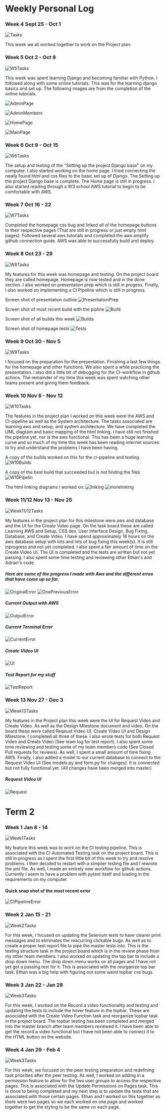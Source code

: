 # Weekly Personal Log

### Week 4 Sept 25 - Oct 1

![Tasks](./images/tasks/Ralston_W4_Tasks.png)

This week we all worked together to work on the Project plan.

### Week 5 Oct 2 - Oct 8

![W5Tasks](./images/tasks/Ralston_W5_Tasks.png)

This week was spent learning Django and becoming familiar with Python. I followed along with some online tutorials. This was for the learning django basics and set up. The following images are from the completion of the online tutorials.

![AdminPage](./images/w3images/Beth/Admin_Ralston.png)

![AdminMembers](./images/w3images/Beth/Admin_members_Ralston.png)

![HomePage](./images/w3images/Beth/Home_Ralston.png)

![MainPage](./images/w3images/Beth/Main_Ralston.png)

### Week 6 Oct 9 - Oct 15

![W6Tasks](./images/tasks/Ralston_W6_Tasks.png)

The setup and testing of the "Setting up the project Django base" on my computer. I also started working on the home page. I tried connecting the newly found html and css files to the basic set up of Django. The Setting up the project Django base is complete. The Home page is still in progress. I also started reading through a W3 school AWS tutorial to begin to be comfortable with AWS.

### Week 7 Oct 16 - 22

![W7Tasks](./images/tasks/Ralston_W7_Tasks.png)

Completed the homepage css bug and linked all of the homepage buttons to their respective pages (That are still in progress or just empty html pages). Followed several aws tutorials and completed the aws amplify github connection guide. AWS was able to successfully build and deploy.

### Week 8 Oct 23 - 29

![W8Tasks](./images/tasks/Ralston_W8_Tasks.png)

My features for this week was homepage and testing. On the project board they are called homepage. Homepage is now tested and in the done section. I also worked on presentation prep which is still in progess.
Finally, I also worked on implementing a CI Pipeline which is still in progress.

Screen shot of presentation outline
![PresentationPrep](./images/Ralston_stuff/Ralston_PresPrep.png)

Screen shot of most recent build with the pipline
![Build](./images/Ralston_stuff/Recent_Build.png)

Screen shot of all builds this week
![Builds](./images/Ralston_stuff/All_Builds.png)

Screen shot of homepage tests
![Tests](./images/tests_completion/Week8_test.png)

### Week 9 Oct 30 - Nov 5

![W9Tasks](./images/tasks/Ralston_W9_Tasks.png)

I focused on the preparation for the presentation. Finishing a last few things for the homepage and other functions. We also spent a while practicing the presentation. I also did a little bit of debugging for the CI-workflow in github actions. The remainder of my time this week was spent watching other teams present and giving them feedback.

### Week 10 Nov 6 - Nov 12

![W10Tasks](./images/tasks/Ralston_W10_Tasks.png)

The features in the project plan I worked on this week were the AWS and CI-pipeline as well as the System architecture. The tasks associated are learning aws and setup, and system architecture. We have completed the UML diagram and basic mapping of the html linking. I have still not finished the pipeline yet, nor is the aws functional. This has been a huge learning curve and so much of my time this week has been reading internet sources to try and understand the problems I have been having.

A copy of the builds worked on this for the ci-pipeline and testing.
![W10Builds](./images/Ralston_stuff/W10_build.png)

A copy of the best build that succeeded but is not finding the files
![W10Pipelin](./images/Ralston_stuff/W10_pipeline.png)

The html linking diagrams I worked on:
![linking](./images/Ralston_stuff/linking1.jpg)
![morelinking](./images/Ralston_stuff/linking2.jpg)

### Week 11/12 Nov 13 - Nov 25
![Week11/12Tasks](./images/tasks/Ralston_W12_Tasks.png)

My features in the project plan for this milestone were aws and database and the UI for the Create Video page. On the task board these are called Learning AWS and Setup, CSS dev, User Interface Design, Bug Fixing, Database, and Create Video. I have spend approximately 18 hours on the aws database setup with lots and lots of bug fixing this week(s). It is still inprogress and not yet completed. I also spent a fair amount of time on the Create Video UI. The UI is completed and the tests are written but not yet passing. I also spent some time testing and reviewing other Ethan's and Adrian's code.

##### Here are some of the progress I made with Aws and the different erros that have come up so far.
![OriginalError](./images/Ralston_stuff/Week12/aws_lambda1.png)
![OnePreviousError](./images/Ralston_stuff/Week12/aws-errors2.png)
##### Current Output with AWS
![OutputError](./images/Ralston_stuff/Week12/aws-errors2.png)
##### Current Terminal Error
![CurrentError](./images/Ralston_stuff/Week12/aws_lamda2.png)
##### Create Video UI
![UI](./images/Ralston_stuff/Week12/create-page.png)
##### Test Report for my stuff
![TestReport](./images/Ralston_stuff/Week12/testing-errors.png)

### Week 13 Nov 27 - Dec 3
![Week13Tasks](./images/tasks/Ralston_W13_Tasks.png)

My features in the Project plan this week were the UI for Request Video and Create Video. As well as the Design Milestone document and video. On the board these were called Reqeust Video UI, Create Video UI and Design Milestone. I completed all three of these. I also wrote tests for both Request Video and Create Video (See team log for test report). I also spent some time reviewing and testing some of my team members code (See Closed Pull requests for reviews). As well, I spent a small amount of time fixing AWS. Finally, I also added a model to our current database to connect to the Request Video UI (See models.py and form.py for changes). It is connected but not fully functional yet. (All changes have been merged into master)

##### Request Video UI
![Request](./images/Ralston_stuff/Week13/video_request.png)

# Term 2

### Week 1 Jan 8 - 14
![Week1Tasks](./images/tasks/Ralston_term2_w1_tasks.png)

My feature this week was to work on the CI testing pipeline. This is associated with the CI Automated Testing task on the project board. This is still in progress as I spent the first little bit of this week to try and resolve problems. I then decided to restart with a simplier testing file and I rewrote the yml file. As well, I made an entirely new workflow for github actions. Currently I seem to have a problem with pytest itself and loading in the requirements on my computer.

#### Quick snap shot of the most recent error
![CIPipelineError](./images/Ralston_stuff/term2_w1_ci_pipeline.png)

### Week 2 Jan 15 - 21
![Week2Tasks](./images/tasks/Ralston_term2_w2_tasks.png)

For this week, I focused on updating the Selenium tests to have clearer print messages and to eliminates the reacurring clickable bugs. As well as to create a proper test report file to pipe the master tests into. This is the testing structure task in the project board which is in the review phase from my other team members. I also worked on updating the top bar to include a drop down menu. The drop down menu works on all pages and I have not yet got a passing test for it. This is associated with the reorganize top bar task. Ethan was a big help with figuring out some weird topbar css bugs.

### Week 3 Jan 22 - Jan 28
![Week3Tasks](./images/tasks/Ralston_term2_w3_tasks.png)

For this week, I worked on the Record a video functionality and testing and updating the tests to include the hover feature in the topbar. These are associated with the Create Video Function task and reorganize topbar task in the project board. The topbar testing has been completed and merged into the master branch after team members reviewed it. I have been able to get the record a video functional but I have not been able to connect it to the HTML button on the website.

### Week 4 Jan 29 - Feb 4
![Week3Tasks](./images/tasks/Ralston_term2_w4_tasks.png)

For this week, we focused on the peer testing preparation and redefining task priorities after the peer testing. As well, I worked on adding in a permission feature to allow for the two user groups to access the respective pages. This is associated with the Update Permissions on Pages task. This is close to being completed and my next step is to update the tests that are associated with those certain pages. Ethan and I worked on this together as there were two pages so we each worked on one page and worked together to get the styling to be the same on each page. 